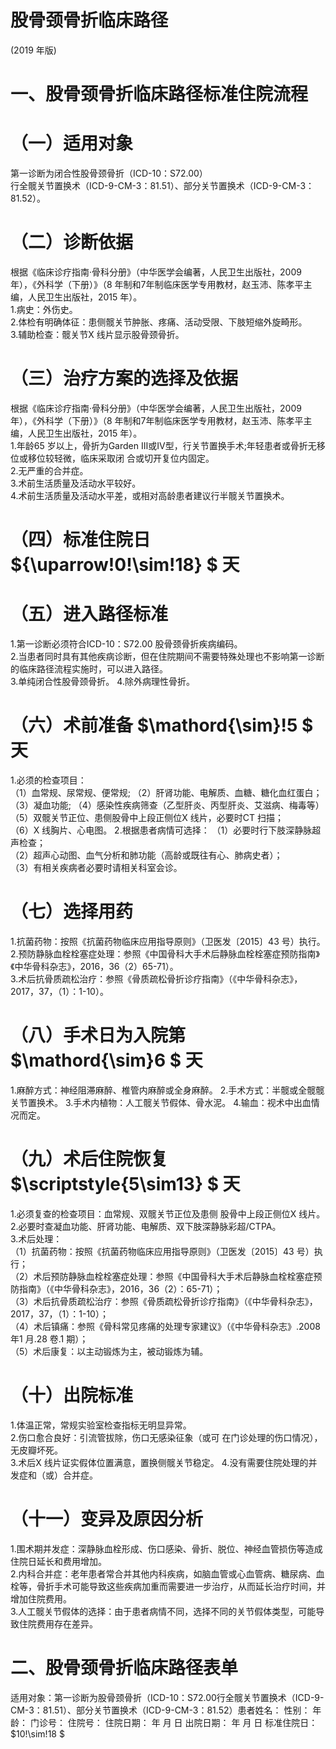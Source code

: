 # 股骨颈骨折临床路径  
(2019 年版)  
# 一、股骨颈骨折临床路径标准住院流程  
# （一）适用对象  
第一诊断为闭合性股骨颈骨折（ICD-10：S72.00）  
行全髋关节置换术（ICD-9-CM-3：81.51）、部分关节置换术（ICD-9-CM-3：81.52）。  
# （二）诊断依据  
根据《临床诊疗指南·骨科分册》（中华医学会编著，人民卫生出版社，2009 年），《外科学（下册）》（8 年制和7年制临床医学专用教材，赵玉沛、陈孝平主编，人民卫生出版社，2015 年）。  
1.病史：外伤史。  
2.体检有明确体征：患侧髋关节肿胀、疼痛、活动受限、下肢短缩外旋畸形。  
3.辅助检查：髋关节X 线片显示股骨颈骨折。  
# （三）治疗方案的选择及依据  
根据《临床诊疗指南·骨科分册》（中华医学会编著，人民卫生出版社，2009 年），《外科学（下册）》（8 年制和7年制临床医学专用教材，赵玉沛、陈孝平主编，人民卫生出版社，2015 年）。  
1.年龄65 岁以上，骨折为Garden Ⅲ或Ⅳ型，行关节置换手术;年轻患者或骨折无移位或移位较轻微，临床采取闭 合或切开复位内固定。  
2.无严重的合并症。  
3.术前生活质量及活动水平较好。  
4.术前生活质量及活动水平差，或相对高龄患者建议行半髋关节置换术。  
# （四）标准住院日 ${\uparrow\!0\!\sim\!18} $ 天  
# （五）进入路径标准  
1.第一诊断必须符合ICD-10：S72.00 股骨颈骨折疾病编码。  
2.当患者同时具有其他疾病诊断，但在住院期间不需要特殊处理也不影响第一诊断的临床路径流程实施时，可以进入路径。  
3.单纯闭合性股骨颈骨折。 4.除外病理性骨折。  
# （六）术前准备 $\mathord{\sim}\!5 $ 天  
1.必须的检查项目：  
（1）血常规、尿常规、便常规; （2）肝肾功能、电解质、血糖、糖化血红蛋白； （3）凝血功能; （4）感染性疾病筛查（乙型肝炎、丙型肝炎、艾滋病、梅毒等）  
（5）双髋关节正位、患侧股骨中上段正侧位X 线片，必要时CT 扫描；  
（6）X 线胸片、心电图。 2.根据患者病情可选择： （1）必要时行下肢深静脉超声检查；  
（2）超声心动图、血气分析和肺功能（高龄或既往有心、肺病史者）；  
（3）有相关疾病者必要时请相关科室会诊。  
# （七）选择用药  
1.抗菌药物：按照《抗菌药物临床应用指导原则》（卫医发〔2015〕43 号）执行。  
2.预防静脉血栓栓塞症处理：参照《中国骨科大手术后静脉血栓栓塞症预防指南》《中华骨科杂志》，2016，36（2）65-71）。  
3.术后抗骨质疏松治疗：参照《骨质疏松骨折诊疗指南》（《中华骨科杂志》，2017，37，（1）：1-10）。  
# （八）手术日为入院第 $\mathord{\sim}6 $ 天  
1.麻醉方式：神经阻滞麻醉、椎管内麻醉或全身麻醉。 2.手术方式：半髋或全髋髋关节置换术。 3.手术内植物：人工髋关节假体、骨水泥。 4.输血：视术中出血情况而定。  
# （九）术后住院恢复 $\scriptstyle{5\sim13} $ 天  
1.必须复查的检查项目：血常规、双髋关节正位及患侧 股骨中上段正侧位X 线片。  
2.必要时查凝血功能、肝肾功能、电解质、双下肢深静脉彩超/CTPA。  
3.术后处理：  
（1）抗菌药物：按照《抗菌药物临床应用指导原则》（卫医发〔2015〕43 号）执行；  
（2）术后预防静脉血栓栓塞症处理：参照《中国骨科大手术后静脉血栓栓塞症预防指南》（《中华骨科杂志》，2016，36（2）：65-71）；  
（3）术后抗骨质疏松治疗：参照《骨质疏松骨折诊疗指南》（《中华骨科杂志》，2017，37，（1）：1-10）；  
（4）术后镇痛：参照《骨科常见疼痛的处理专家建议》（《中华骨科杂志》.2008 年1 月.28 卷.1 期）；  
（5）术后康复：以主动锻炼为主，被动锻炼为辅。  
# （十）出院标准  
1.体温正常，常规实验室检查指标无明显异常。  
2.伤口愈合良好：引流管拔除，伤口无感染征象（或可 在门诊处理的伤口情况），无皮瓣坏死。  
3.术后X 线片证实假体位置满意，置换侧髋关节稳定。 4.没有需要住院处理的并发症和（或）合并症。  
# （十一）变异及原因分析  
1.围术期并发症：深静脉血栓形成、伤口感染、骨折、脱位、神经血管损伤等造成住院日延长和费用增加。  
2.内科合并症：老年患者常合并其他内科疾病，如脑血管或心血管病、糖尿病、血栓等，骨折手术可能导致这些疾病加重而需要进一步治疗，从而延长治疗时间，并增加住院费用。  
3.人工髋关节假体的选择：由于患者病情不同，选择不同的关节假体类型，可能导致住院费用存在差异。  
# 二、股骨颈骨折临床路径表单  
适用对象：第一诊断为股骨颈骨折（ICD-10：S72.00行全髋关节置换术（ICD-9-CM-3：81.51）、部分关节置换术（ICD-9-CM-3：81.52）患者姓名：       性别：      年龄：       门诊号：         住院号：             住院日期：    年   月   日  出院日期：    年   月   日  标准住院日： $10\!\sim\!18 $  
